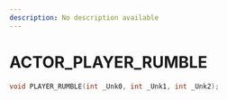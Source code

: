 ```yaml
---
description: No description available 
---
```


# ACTOR\_PLAYER_RUMBLE

```cpp
void PLAYER_RUMBLE(int _Unk0, int _Unk1, int _Unk2);
```